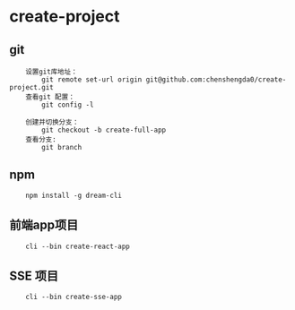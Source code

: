 # create-project

## git
```
    设置git库地址：
        git remote set-url origin git@github.com:chenshengda0/create-project.git
    查看git 配置：
        git config -l
        
    创建并切换分支：
        git checkout -b create-full-app
    查看分支:
        git branch
```

## npm
```
    npm install -g dream-cli
```

## 前端app项目

```
    cli --bin create-react-app
```

## SSE 项目
```
    cli --bin create-sse-app
```
